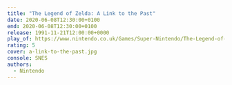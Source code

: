 ```yaml
---
title: "The Legend of Zelda: A Link to the Past"
date: 2020-06-08T12:30:00+0100
end: 2020-06-08T12:30:00+0100
release: 1991-11-21T12:00:00+0000
play_of: https://www.nintendo.co.uk/Games/Super-Nintendo/The-Legend-of-Zelda-A-Link-to-the-Past-841179.html
rating: 5
cover: a-link-to-the-past.jpg
console: SNES
authors:
  - Nintendo
---
```

